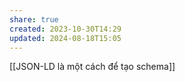 ```yaml
---
share: true
created: 2023-10-30T14:29
updated: 2024-08-18T15:05
---
```


[[JSON-LD là một cách để tạo schema]]
